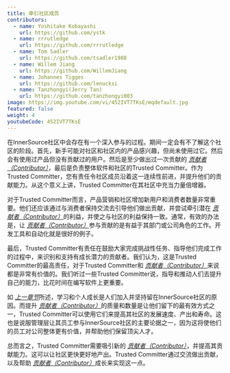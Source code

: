 ```yaml
---
title: 牵引社区成员
contributors:
  - name: Yoshitake Kobayashi
    url: https://github.com/ystk
  - name: rrrutledge
    url: https://github.com/rrrutledge
  - name: Tom Sadler
    url: https://github.com/tsadler1988
  - name: Willem Jiang
    url: https://github.com/WillemJiang
  - name: Johannes Tigges
    url: https://github.com/lenucksi
  - name: Tanzhongyi(Jerry Tan)
    url: https://github.com/tanzhongyi003
image: https://img.youtube.com/vi/452IVT7TKsE/mqdefault.jpg
featured: false
weight: 4
youtubeCode: 452IVT7TKsE
---
```

<div class="paragraph">
<p>在InnerSource社区中会存在有一个深入参与的过程。期间一定会有不了解这个社区的阶段。首先，新手可能对社区和社区内的产品感兴趣，但尚未使用过它。然后会有使用过产品但没有贡献过的用户。然后是至少做出过一次贡献的 <a href="https://innersourcecommons.org/zh/learn/learning-path/contributor"><em>贡献者（Contributor）</em></a>，最后是负责整体软件和社区的Trusted Committer。作为Trusted Committer，您有责任令社区成员沿着这一连续性前进，并提升他们的贡献能力。从这个意义上讲，Trusted Committer在其社区中充当力量倍增器。</p>
</div>
<div class="paragraph">
<p>对于Trusted Committer而言，产品营销和社区增加新用户和消费者数量非常重要。他们还应该通过与消费者保持交流去引导他们做出贡献，并尝试牵引潜在 <a href="https://innersourcecommons.org/zh/learn/learning-path/contributor"><em>贡献者（Contributor）</em></a>的利益，并使之与社区的利益保持一致。通常，有效的办法是，让 <a href="https://innersourcecommons.org/zh/learn/learning-path/contributor"><em>贡献者（Contributor）</em></a>参与贡献的是有益于其部门或公司角色的工作。开发工具和自动化就是很好的例子。</p>
</div>
<div class="paragraph">
<p>最后，Trusted Committer有责任在鼓励大家完成挑战性任务、指导他们完成工作的过程中，来识别和支持有成长潜力的贡献者。我们认为，这是Trusted Committer的最高责任，对于Trusted Committer和 <a href="https://innersourcecommons.org/zh/learn/learning-path/contributor"><em>贡献者（Contributor）</em></a>来说都是非常有价值的。我们听过一些Trusted Committer说，指导和推动人们去提升自己的能力，比花时间在编写软件上更重要。</p>
</div>
<div class="paragraph">
<p>如 <a href="https://innersourcecommons.org/zh/learn/learning-path/trusted-committer/03/"><em>上一章节</em></a>所述，学习和个人成长是人们加入并坚持留在InnerSource社区的原因。而提升 <a href="https://innersourcecommons.org/zh/learn/learning-path/contributor"><em>贡献者（Contributor）</em></a>的质量和数量是让他们留下的最有效方式之一，Trusted Committer可以使用它们来提高其社区的发展速度、产出和寿命。这也是说服管理层让其员工参与InnerSource社区的主要论据之一，因为这将使他们的员工对公司整体更有价值，并帮助他们保留顶尖人才。</p>
</div>
<div class="paragraph">
<p>总而言之，Trusted Committer需要吸引新的 <a href="https://innersourcecommons.org/zh/learn/learning-path/contributor"><em>贡献者（Contributor）</em></a>，并提高其贡献能力。这可以让社区更快更好地产出。Trusted Committer通过交流做出贡献，以及帮助 <a href="https://innersourcecommons.org/zh/learn/learning-path/contributor"><em>贡献者（Contributor）</em></a>成长来实现这一点。</p>
</div>
<!--- This file autogenerated from https://github.com/InnerSourceCommons/InnerSourceLearningPath/blob/main/scripts -->